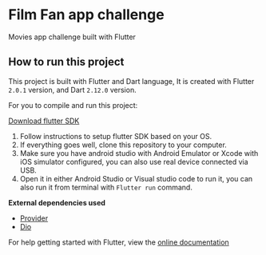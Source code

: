# Film Fan app challenge

Movies app challenge built with Flutter

## How to run this project

This project is built with Flutter and Dart language, It is created with Flutter `2.0.1` version, and Dart `2.12.0` version.

For you to compile and run this project:

[Download flutter SDK](https://flutter.dev/)

1. Follow instructions to setup flutter SDK based on your OS.
1. If everything goes well, clone this repository to your computer.
1. Make sure you have android studio with Android Emulator or Xcode with iOS simulator configured, you can also use real device connected via USB.
1. Open it in either Android Studio or Visual studio code to run it, you can also run it from terminal with `Flutter run` command.

**External dependencies used**

- [Provider](https://pub.dev/packages/provider)
- [Dio](https://pub.dev/packages/dio)


For help getting started with Flutter, view the [online documentation](https://flutter.dev/docs)
